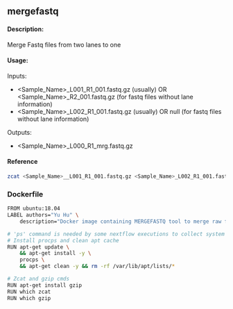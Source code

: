 ## mergefastq

#### Description:

Merge Fastq files from two lanes to one

#### Usage:

Inputs:

- <Sample_Name>\_L001_R1_001.fastq.gz (usually) OR <Sample_Name>\_R2_001.fastq.gz (for fastq files without lane information)
- <Sample_Name>\_L002_R1_001.fastq.gz (usually) OR null (for fastq files without lane information)

Outputs:

- <Sample_Name>\_L000_R1_mrg.fastq.gz

#### Reference

```sh
zcat <Sample_Name>__L001_R1_001.fastq.gz <Sample_Name>_L002_R1_001.fastq.gz | gzip > <Sample_Name>_L000_R1_mrg.fastq.gz
```

### Dockerfile
```sh
FROM ubuntu:18.04
LABEL authors="Yu Hu" \
    description="Docker image containing MERGEFASTQ tool to merge raw fastq files"

# 'ps' command is needed by some nextflow executions to collect system stats
# Install procps and clean apt cache
RUN apt-get update \
    && apt-get install -y \
    procps \
    && apt-get clean -y && rm -rf /var/lib/apt/lists/*

# Zcat and gzip cmds
RUN apt-get install gzip
RUN which zcat
RUN which gzip
```
